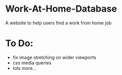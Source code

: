 # Work-At-Home-Database
A website to help users find a work from home job

# To Do:

- fix image stretching on wider viewports
- css media queries
- lots more...
